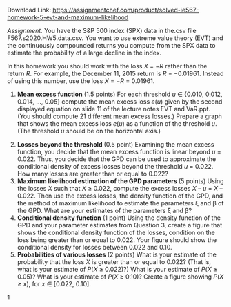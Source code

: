 Download Link: https://assignmentchef.com/product/solved-ie567-homework-5-evt-and-maximum-likelihood
<br>



<em>Assignment.</em>  You have the S&amp;P 500 index (SPX) data in the.csv file F567.s2020.HW5.data.csv.  You want to use extreme value theory (EVT) and the continuously compounded returns you compute from the SPX data to estimate the probability of a large decline in the index.

In this homework you should work with the loss <em>X</em> = −<em>R</em> rather than the return <em>R</em>.  For example, the December 11, 2015 return is <em>R</em> = −0.01961.  Instead of using this number, use the loss <em>X</em> = −<em>R</em> = 0.01961.

<ol>

 <li><strong>Mean excess function</strong> (1.5 points) For each threshold <em>u</em> ∈ {0.010, 0.012, 0.014, …, 0.05} compute the mean excess loss <em>e</em>(<em>u</em>) given by the second displayed equation on slide 11 of the lecture notes EVT and VaR.ppt. (You should compute 21 different mean excess losses.)  Prepare a graph that shows the mean excess loss <em>e</em>(<em>u</em>) as a function of the threshold <em>u</em>.  (The threshold <em>u</em> should be on the horizontal axis.)</li>

</ol>




<ol start="2">

 <li><strong>Losses beyond the threshold </strong>(0.5 point) Examining the mean excess function, you decide that the mean excess function is linear beyond <em>u</em> = 0.022. Thus, you decide that the GPD can be used to approximate the conditional density of excess losses beyond the threshold <em>u</em> = 0.022.  How many losses are greater than or equal to 0.022?</li>

 <li><strong>Maximum likelihood estimation of the GPD parameters </strong>(5 points) Using the losses <em>X</em> such that <em>X</em> ≥ 0.022, compute the excess losses <em>X</em> – <em>u</em> = <em>X</em> – 0.022.  Then use the excess losses, the density function of the GPD, and the method of maximum likelihood to estimate the parameters ξ and β of the GPD.  What are your estimates of the parameters ξ and β?</li>

 <li><strong>Conditional density function</strong> (1 point)  Using the density function of the GPD and your parameter estimates from Question 3, create a figure that shows the conditional density function of the losses, condition on the loss being greater than or equal to 0.022.  Your figure should show the conditional density for losses between 0.022 and 0.10.</li>

 <li><strong>Probabilities of various losses</strong> (2 points) What is your estimate of the probability that the loss <em>X</em> is greater than or equal to 0.022?  (That is, what is your estimate of <em>P</em>(<em>X</em> ≥ 0.022)?)  What is your estimate of <em>P</em>(<em>X</em> ≥ 0.05)?  What is your estimate of <em>P</em>(<em>X</em> ≥ 0.10)?  Create a figure showing <em>P</em>(<em>X</em> ≥ <em>x</em>), for <em>x</em> ∈ [0.022, 0.10].</li>

</ol>

1